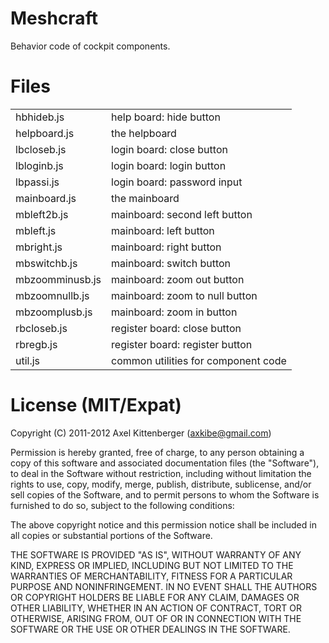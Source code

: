 Meshcraft
=========
Behavior code of cockpit components.

Files
=====
<table>

 <tr><td>   hbhideb.js
</td><td>   help board: hide button
</td></tr>

 <tr><td>   helpboard.js
</td><td>   the helpboard
</td></tr>

 <tr><td>   lbcloseb.js
</td><td>   login board: close button
</td></tr>

 <tr><td>   lbloginb.js
</td><td>   login board: login button
</td></tr>

 <tr><td>   lbpassi.js
</td><td>   login board: password input
</td></tr>

 <tr><td>   mainboard.js
</td><td>   the mainboard
</td></tr>

 <tr><td>   mbleft2b.js
</td><td>   mainboard: second left button
</td></tr>

 <tr><td>   mbleft.js
</td><td>   mainboard: left button
</td></tr>

 <tr><td>   mbright.js
</td><td>   mainboard: right button
</td></tr>

 <tr><td>   mbswitchb.js
</td><td>   mainboard: switch button
</td></tr>

 <tr><td>   mbzoomminusb.js
</td><td>   mainboard: zoom out button
</td></tr>

 <tr><td>   mbzoomnullb.js
</td><td>   mainboard: zoom to null button
</td></tr>

 <tr><td>   mbzoomplusb.js
</td><td>   mainboard: zoom in button
</td></tr>

 <tr><td>   rbcloseb.js
</td><td>   register board: close button
</td></tr>

 <tr><td>   rbregb.js
</td><td>   register board: register button
</td></tr>

 <tr><td>   util.js
</td><td>   common utilities for component code
</td></tr>

</table>

License (MIT/Expat)
===================
Copyright (C) 2011-2012 Axel Kittenberger (axkibe@gmail.com)

Permission is hereby granted, free of charge, to any person obtaining a copy of this software and associated documentation files (the "Software"), to deal in the Software without restriction, including without limitation the rights to use, copy, modify, merge, publish, distribute, sublicense, and/or sell copies of the Software, and to permit persons to whom the Software is furnished to do so, subject to the following conditions:

The above copyright notice and this permission notice shall be included in all copies or substantial portions of the Software.

THE SOFTWARE IS PROVIDED "AS IS", WITHOUT WARRANTY OF ANY KIND, EXPRESS OR IMPLIED, INCLUDING BUT NOT LIMITED TO THE WARRANTIES OF MERCHANTABILITY, FITNESS FOR A PARTICULAR PURPOSE AND NONINFRINGEMENT. IN NO EVENT SHALL THE AUTHORS OR COPYRIGHT HOLDERS BE LIABLE FOR ANY CLAIM, DAMAGES OR OTHER LIABILITY, WHETHER IN AN ACTION OF CONTRACT, TORT OR OTHERWISE, ARISING FROM, OUT OF OR IN CONNECTION WITH THE SOFTWARE OR THE USE OR OTHER DEALINGS IN THE SOFTWARE.

